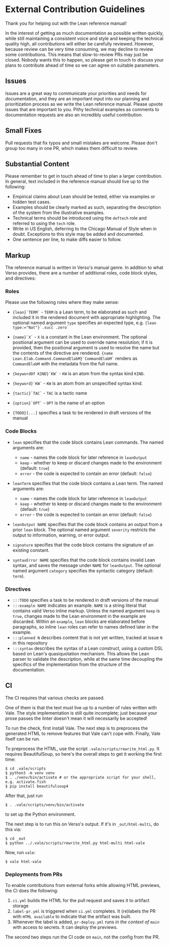 # External Contribution Guidelines

Thank you for helping out with the Lean reference manual!

In the interest of getting as much documentation as possible written quickly, while still maintaining a consistent voice and style and keeping the technical quality high, all contributions will either be carefully reviewed. However, because review can be very time consuming, we may decline to review some contributions. This means that slow-to-review PRs may just be closed. Nobody wants this to happen, so please get in touch to discuss your plans to contribute ahead of time so we can agree on suitable parameters.

## Issues

Issues are a great way to communicate your priorities and needs for documentation, and they are an important input into our planning and prioritization process as we write the Lean reference manual. Please upvote issues that are important to you. Pithy technical examples as comments to documentation requests are also an incredibly useful contribution.

## Small Fixes

Pull requests that fix typos and small mistakes are welcome. Please don't group too many in one PR, which makes them difficult to review.

## Substantial Content

Please remember to get in touch ahead of time to plan a larger contribution. In general, text included in the reference manual should live up to the following:
 * Empirical claims about Lean should be tested, either via examples or hidden test cases.
 * Examples should be clearly marked as such, separating the description of the system from the illustrative examples.
 * Technical terms should be introduced using the `deftech` role and referred to using the `tech` role.
 * Write in US English, deferring to the Chicago Manual of Style when in doubt. Exceptions to this style may be added and documented.
 * One sentence per line, to make diffs easier to follow.

## Markup

The reference manual is written in Verso's manual genre.
In addition to what Verso provides, there are a number of additional roles, code block styles, and directives:

### Roles

Please use the following roles where they make sense:

 * `` {lean}`TERM` `` - `TERM` is a Lean term, to be elaborated as such and included it in the rendered document with appropriate highlighting.
   The optional named argument `type` specifies an expected type, e.g. `` {lean type:="Nat"}`.succ .zero` ``

 * `` {name}`X` `` - `X` is a constant in the Lean environment.
   The optional positional argument can be used to override name resolution; if it is provided, then the positional argument is used to resolve the name but the contents of the directive are rendered.
   `` {name Lean.Elab.Command.CommandElabM}`CommandElabM` `` renders as `CommandElabM` with the metadata from the full name.

 * `` {keywordOf KIND}`KW` `` - `KW` is an atom from the syntax kind `KIND`.

 * `` {keyword}`KW` `` - `KW` is an atom from an unspecified syntax kind.
 
 * `` {tactic}`TAC` `` - `TAC` is a tactic name
 
 * `` {option}`OPT` `` - `OPT` is the name of an option

 * `{TODO}[...]` specifies a task to be rendered in draft versions of the manual

### Code Blocks

 * `lean` specifies that the code block contains Lean commands. The named arguments are:
   * `name` - names the code block for later reference in `leanOutput`
   * `keep` - whether to keep or discard changes made to the environment (default: `true`) 
   * `error` - the code is expected to contain an error (default: `false`)

 * `leanTerm` specifies that the code block contains a Lean term. The named arguments are:
   * `name` - names the code block for later reference in `leanOutput`
   * `keep` - whether to keep or discard changes made to the environment (default: `true`) 
   * `error` - the code is expected to contain an error (default: `false`)

 * `leanOutput NAME` specifies that the code block contains an output from a prior `lean` block.
   The optional named argument `severity` restricts the output to information, warning, or error output.
   
 * `signature` specifies that the code block contains the signature of an existing constant.
 
 * `syntaxError NAME` specifies that the code block contains invalid Lean syntax, and saves the message under `NAME` for `leanOutput`.
   The optional named argument `category` specifies the syntactic category (default: `term`).

### Directives

 * `:::TODO` specifies a task to be rendered in draft versions of the manual
 * `:::example NAME` indicates an example. `NAME` is a string literal that contains valid Verso inline markup.
   Unless the named argument `keep` is `true`, changes made to the Lean environment in the example are discarded.
   Within an `example`, `lean` blocks are elaborated before paragraphs, so inline `lean` roles can refer to names defined later in the example.
 * `:::planned N` describes content that is not yet written, tracked at issue `N` in this repository
 * `:::syntax` describes the syntax of a Lean construct, using a custom DSL based on Lean's quasiquotation mechanism.
   This allows the Lean parser to validate the description, while at the same time decoupling the specifics of the implementation from the structure of the documentation.
 
## CI

The CI requires that various checks are passed.

One of them is that the text must live up to a number of rules written with Vale. The style implementation is still quite incomplete; just because your prose passes the linter doesn't mean it will necessarily be accepted!

To run the check, first install Vale. The next step is to preprocess the generated HTML to remove features that Vale can't cope with. Finally, Vale itself can be run.

To preprocess the HTML, use the script `.vale/scripts/rewrite_html.py`. It requires BeautifulSoup, so here's the overall steps to get it working the first time:

```
$ cd .vale/scripts
$ python3 -m venv venv
$ . ./venv/bin/activate # or the appropriate script for your shell, e.g. activate.fish
$ pip install beautifulsoup4
```
After that, just run
```
$ . .vale/scripts/venv/bin/activate
```
to set up the Python environment.

The next step is to run this on Verso's output. If it's in `_out/html-multi`, do this via:
```
$ cd _out
$ python ../.vale/scripts/rewrite_html.py html-multi html-vale
```

Now, run `vale`:
```
$ vale html-vale
```

### Deployments from PRs

To enable contributions from external forks while allowing HTML previews, the CI does the following:
 1. `ci.yml` builds the HTML for the pull request and saves it to artifact storage
 2. `label-pr.yml` is triggered when `ci.yml` completes. It (re)labels the
    PR with `HTML available` to indicate that the artifact was built.
 3. Whenever the label is added, `pr-deploy.yml` runs _in the context
    of `main`_ with access to secrets. It can deploy the previews.

The second two steps run the CI code on `main`, not the config from the PR.

